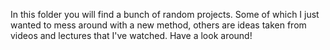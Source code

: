 In this folder you will find a bunch of random projects. Some of which I just wanted to mess around with a new method, others are ideas taken from videos and lectures
that I've watched. Have a look around!
